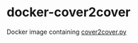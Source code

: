 # docker-cover2cover

Docker image containing [cover2cover.py](https://github.com/rix0rrr/cover2cover)
